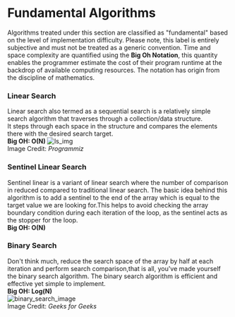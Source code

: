 # Fundamental Algorithms
Algorithms treated under this section are classified as "fundamental" based on the level of implementation 
difficulty. Please note, this label is entirely subjective and must not be treated as a generic convention. Time and space complexity are quantified using the **Big Oh Notation**, this quantity enables the programmer estimate the cost of their program runtime at the backdrop of available computing resources. The notation has origin from the discipline of mathematics.
### Linear Search
Linear search also termed as a sequential search is a relatively simple search algorithm that traverses through a collection/data structure.  
It steps through each space in the structure and compares the elements there with the desired search target.  
**Big OH: O(N)**
![ls_img](https://cdn.programiz.com/sites/tutorial2program/files/linear-search-found.png)  
Image Credit: _Programmiz_

### Sentinel Linear Search
Sentinel linear is a variant of linear search where the number of comparison in reduced compared to 
traditional linear search. The basic idea behind this algorithm is to add a sentinel to the end of 
the array which is equal to the target value we are looking for.This helps to avoid checking the array
boundary condition during each iteration of the loop, as the sentinel acts as the stopper for the loop.  
**Big OH: O(N)**  

### Binary Search
Don't think much, reduce the search space of the array by half at each iteration and perform
search comparison,that is all, you've made yourself the binary search algorithm.
The binary search algorithm is efficient and effective yet simple to implement.  
**Big OH: Log(N)**  
![binary_search_image](https://media.geeksforgeeks.org/wp-content/uploads/20220309171621/BinarySearch.png)  
Image Credit: _Geeks for Geeks_
### 

